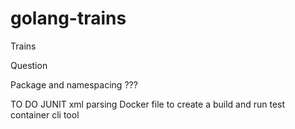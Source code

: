 # golang-trains
Trains

Question


Package and namespacing  ???

TO DO
JUNIT xml parsing
Docker file to create a build and run test container
cli tool
